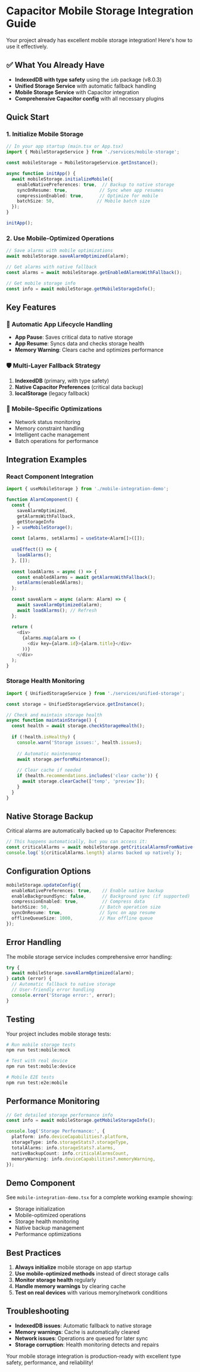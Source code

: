 # Capacitor Mobile Storage Integration Guide

Your project already has excellent mobile storage integration! Here's how to use it effectively.

## ✅ What You Already Have

- **IndexedDB with type safety** using the `idb` package (v8.0.3)
- **Unified Storage Service** with automatic fallback handling
- **Mobile Storage Service** with Capacitor integration
- **Comprehensive Capacitor config** with all necessary plugins

## Quick Start

### 1. Initialize Mobile Storage

```typescript
// In your app startup (main.tsx or App.tsx)
import { MobileStorageService } from './services/mobile-storage';

const mobileStorage = MobileStorageService.getInstance();

async function initApp() {
  await mobileStorage.initializeMobile({
    enableNativePreferences: true,  // Backup to native storage
    syncOnResume: true,            // Sync when app resumes
    compressionEnabled: true,      // Optimize for mobile
    batchSize: 50,                // Mobile batch size
  });
}

initApp();
```

### 2. Use Mobile-Optimized Operations

```typescript
// Save alarms with mobile optimizations
await mobileStorage.saveAlarmOptimized(alarm);

// Get alarms with native fallback
const alarms = await mobileStorage.getEnabledAlarmsWithFallback();

// Get mobile storage info
const info = await mobileStorage.getMobileStorageInfo();
```

## Key Features

### 🔄 Automatic App Lifecycle Handling
- **App Pause**: Saves critical data to native storage
- **App Resume**: Syncs data and checks storage health  
- **Memory Warning**: Clears cache and optimizes performance

### 🛡️ Multi-Layer Fallback Strategy
1. **IndexedDB** (primary, with type safety)
2. **Native Capacitor Preferences** (critical data backup)
3. **localStorage** (legacy fallback)

### 📱 Mobile-Specific Optimizations
- Network status monitoring
- Memory constraint handling
- Intelligent cache management
- Batch operations for performance

## Integration Examples

### React Component Integration

```typescript
import { useMobileStorage } from './mobile-integration-demo';

function AlarmComponent() {
  const { 
    saveAlarmOptimized, 
    getAlarmsWithFallback,
    getStorageInfo 
  } = useMobileStorage();
  
  const [alarms, setAlarms] = useState<Alarm[]>([]);
  
  useEffect(() => {
    loadAlarms();
  }, []);
  
  const loadAlarms = async () => {
    const enabledAlarms = await getAlarmsWithFallback();
    setAlarms(enabledAlarms);
  };
  
  const saveAlarm = async (alarm: Alarm) => {
    await saveAlarmOptimized(alarm);
    await loadAlarms(); // Refresh
  };
  
  return (
    <div>
      {alarms.map(alarm => (
        <div key={alarm.id}>{alarm.title}</div>
      ))}
    </div>
  );
}
```

### Storage Health Monitoring

```typescript
import { UnifiedStorageService } from './services/unified-storage';

const storage = UnifiedStorageService.getInstance();

// Check and maintain storage health
async function maintainStorage() {
  const health = await storage.checkStorageHealth();
  
  if (!health.isHealthy) {
    console.warn('Storage issues:', health.issues);
    
    // Automatic maintenance
    await storage.performMaintenance();
    
    // Clear cache if needed
    if (health.recommendations.includes('clear cache')) {
      await storage.clearCache(['temp', 'preview']);
    }
  }
}
```

## Native Storage Backup

Critical alarms are automatically backed up to Capacitor Preferences:

```typescript
// This happens automatically, but you can access it:
const criticalAlarms = await mobileStorage.getCriticalAlarmsFromNative();
console.log(`${criticalAlarms.length} alarms backed up natively`);
```

## Configuration Options

```typescript
mobileStorage.updateConfig({
  enableNativePreferences: true,    // Enable native backup
  enableBackgroundSync: false,      // Background sync (if supported)
  compressionEnabled: true,         // Compress data
  batchSize: 50,                   // Batch operation size
  syncOnResume: true,              // Sync on app resume
  offlineQueueSize: 1000,          // Max offline queue
});
```

## Error Handling

The mobile storage service includes comprehensive error handling:

```typescript
try {
  await mobileStorage.saveAlarmOptimized(alarm);
} catch (error) {
  // Automatic fallback to native storage
  // User-friendly error handling
  console.error('Storage error:', error);
}
```

## Testing

Your project includes mobile storage tests:

```bash
# Run mobile storage tests
npm run test:mobile:mock

# Test with real device
npm run test:mobile:device

# Mobile E2E tests
npm run test:e2e:mobile
```

## Performance Monitoring

```typescript
// Get detailed storage performance info
const info = await mobileStorage.getMobileStorageInfo();

console.log('Storage Performance:', {
  platform: info.deviceCapabilities?.platform,
  storageType: info.storageStats?.storageType,
  totalAlarms: info.storageStats?.alarms,
  nativeBackupCount: info.criticalAlarmsCount,
  memoryWarning: info.deviceCapabilities?.memoryWarning,
});
```

## Demo Component

See `mobile-integration-demo.tsx` for a complete working example showing:
- Storage initialization
- Mobile-optimized operations  
- Storage health monitoring
- Native backup management
- Performance optimizations

## Best Practices

1. **Always initialize** mobile storage on app startup
2. **Use mobile-optimized methods** instead of direct storage calls
3. **Monitor storage health** regularly
4. **Handle memory warnings** by clearing cache
5. **Test on real devices** with various memory/network conditions

## Troubleshooting

- **IndexedDB issues**: Automatic fallback to native storage
- **Memory warnings**: Cache is automatically cleared
- **Network issues**: Operations are queued for later sync
- **Storage corruption**: Health monitoring detects and repairs

Your mobile storage integration is production-ready with excellent type safety, performance, and reliability!